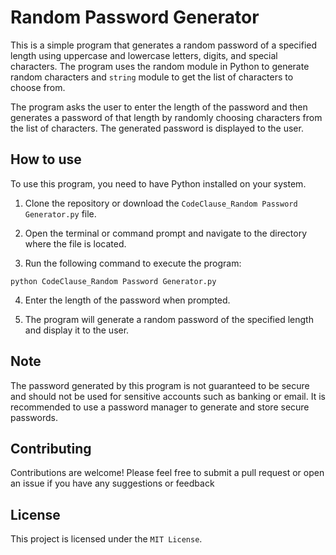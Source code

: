 # Random Password Generator
This is a simple program that generates a random password of a specified length using uppercase and lowercase letters, digits, and special characters. The program uses the random module in Python to generate random characters and `string` module to get the list of characters to choose from.

The program asks the user to enter the length of the password and then generates a password of that length by randomly choosing characters from the list of characters. The generated password is displayed to the user.

## How to use
To use this program, you need to have Python installed on your system.

1. Clone the repository or download the `CodeClause_Random Password Generator.py` file.

2. Open the terminal or command prompt and navigate to the directory where the file is located.

3. Run the following command to execute the program:
```
python CodeClause_Random Password Generator.py
```

4. Enter the length of the password when prompted.

5. The program will generate a random password of the specified length and display it to the user.


## Note
The password generated by this program is not guaranteed to be secure and should not be used for sensitive accounts such as banking or email. It is recommended to use a password manager to generate and store secure passwords.


## Contributing
Contributions are welcome! Please feel free to submit a pull request or open an issue if you have any suggestions or feedback

## License
This project is licensed under the `MIT License`.
